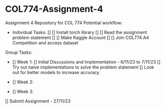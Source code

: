 # COL774-Assignment-4
Assignment 4 Repository for COL 774
Potential workflow:
- Individual Tasks:
[] [] Install torch library
[] [] Read the assignment problem statement
[] [] Make Kaggle Account
[] [] Join COL774 A4 Competition and access dataset

Group Tasks:
- [] Week 1:
[] Initial Discussions and Implementation - 6/11/23 to 7/11/23
[] Try out naive implementations to solve the problem statement
[] Look out for better models to increase accuracy

- [] Week 2:
- [] Week 3:

[] Submit Assignment - 27/11/23
